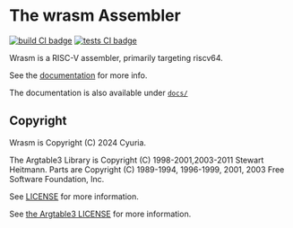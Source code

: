 # The wrasm Assembler

[![build CI badge](https://github.com/cyuria/wrasm/actions/workflows/build.yml/badge.svg)](https://github.com/cyuria/wrasm/actions/workflows/build.yml)
[![tests CI badge](https://github.com/cyuria/wrasm/actions/workflows/test.yml/badge.svg)](https://github.com/cyuria/wrasm/actions/workflows/test.yml)

Wrasm is a RISC-V assembler, primarily targeting riscv64.

See the [documentation](https://cyuria.github.io/wrasm/) for more info.

The documentation is also available under [`docs/`](docs/readme.md)

## Copyright

Wrasm is Copyright (C) 2024 Cyuria.

The Argtable3 Library is Copyright (C) 1998-2001,2003-2011 Stewart Heitmann.
Parts are Copyright (C) 1989-1994, 1996-1999, 2001, 2003 Free Software
Foundation, Inc.

See [LICENSE](LICENSE) for more information.

See [the Argtable3 LICENSE](subprojects/argtable3/LICENSE) for more information.

